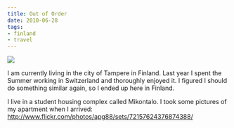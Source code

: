 ```yaml
---
title: Out of Order
date: 2010-06-28
tags:
- finland
- travel
---
```

![](/images/blgr/4737676111_15b36ab2c4_b.jpg)

I am currently living in the city of Tampere in Finland. Last year I spent the Summer working in Switzerland and thoroughly enjoyed it. I figured I should do something similar again, so I ended up here in Finland.

I live in a student housing complex called Mikontalo. I took some pictures of my apartment when I arrived: <a href="http://www.flickr.com/photos/apg88/collections/72157624376845612/">http://www.flickr.com/photos/apg88/sets/72157624376874388/</a>
